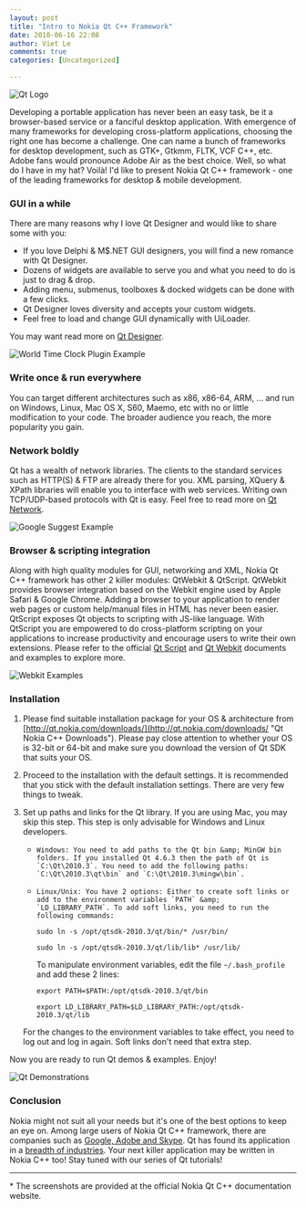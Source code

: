 ```yaml
---
layout: post
title: "Intro to Nokia Qt C++ Framework"
date: 2010-06-16 22:08
author: Viet Le
comments: true
categories: [Uncategorized]

---
```

![Qt Logo](/res/2010/06/qt_image_thumb.png "Qt Logo")

Developing a portable application has never been an easy task, be it a browser-based service or a fanciful desktop application. With emergence of many frameworks for developing cross-platform applications, choosing the right one has become a challenge. One can name a bunch of frameworks for desktop development, such as GTK+, Gtkmm, FLTK, VCF C++, etc. Adobe fans would pronounce Adobe Air as the best choice. Well, so what do I have in my hat? Voilà! I'd like to present Nokia Qt C++ framework - one of the leading frameworks for desktop &amp; mobile development.

### GUI in a while

There are many reasons why I love Qt Designer and would like to share some with you:

* If you love Delphi &amp; M$.NET GUI designers, you will find a new romance with Qt Designer.
* Dozens of widgets are available to serve you and what you need to do is just to drag &amp; drop.
* Adding menu, submenus, toolboxes &amp; docked widgets can be done with a few clicks.
* Qt Designer loves diversity and accepts your custom widgets.
* Feel free to load and change GUI dynamically with UiLoader.

You may want read more on [Qt Designer][].

![World Time Clock Plugin Example](/res/2010/06/worldtimeclockplugin-example.png "World Time Clock Plugin Example")

### Write once &amp; run everywhere

You can target different architectures such as x86, x86-64, ARM, ... and run on Windows, Linux, Mac OS X, S60, Maemo, etc with no or little modification to your code. The broader audience you reach, the more popularity you gain.

### Network boldly

Qt has a wealth of network libraries. The clients to the standard services such as HTTP(S) &amp; FTP are already there for you. XML parsing, XQuery &amp; XPath libraries will enable you to interface with web services. Writing own TCP/UDP-based protocols with Qt is easy. Feel free to read more on [Qt Network][].

![Google Suggest Example](/res/2010/06/googlesuggest-example.png "Google Suggest Example")

### Browser &amp; scripting integration

Along with high quality modules for GUI, networking and XML, Nokia Qt C++ framework has other 2 killer modules: QtWebkit &amp; QtScript. QtWebkit provides browser integration based on the Webkit engine used by Apple Safari &amp; Google Chrome. Adding a browser to your application to render web pages or custom help/manual files in HTML has never been easier. QtScript exposes Qt objects to scripting with JS-like language. With QtScript you are empowered to do cross-platform scripting on your applications to increase productivity and encourage users to write their own extensions. Please refer to the official [Qt Script][] and [Qt Webkit][] documents and examples to explore more.

![Webkit Examples](/res/2010/06/webkit-examples.png "Webkit Examples")

### Installation

1. Please find suitable installation package for your OS &amp; architecture from [http://qt.nokia.com/downloads/](http://qt.nokia.com/downloads/ "Qt Nokia C++ Downloads"). Please pay close attention to whether your OS is 32-bit or 64-bit and make sure you download the version of Qt SDK that suits your OS.

2. Proceed to the installation with the default settings. It is recommended that you stick with the default installation settings. There are very few things to tweak.

3. Set up paths and links for the Qt library. If you are using Mac, you may skip this step. This step is only advisable for Windows and Linux developers.

    *     Windows: You need to add paths to the Qt bin &amp; MinGW bin folders. If you installed Qt 4.6.3 then the path of Qt is `C:\Qt\2010.3`. You need to add the following paths: `C:\Qt\2010.3\qt\bin` and `C:\Qt\2010.3\mingw\bin`.

    *     Linux/Unix: You have 2 options: Either to create soft links or add to the environment variables `PATH` &amp; `LD_LIBRARY_PATH`. To add soft links, you need to run the following commands:

        `sudo ln -s /opt/qtsdk-2010.3/qt/bin/* /usr/bin/`

        `sudo ln -s /opt/qtsdk-2010.3/qt/lib/lib* /usr/lib/`

        To manipulate environment variables, edit the file `~/.bash_profile` and add these 2 lines:

        `export PATH=$PATH:/opt/qtsdk-2010.3/qt/bin`

        `export LD_LIBRARY_PATH=$LD_LIBRARY_PATH:/opt/qtsdk-2010.3/qt/lib`

    For the changes to the environment variables to take effect, you need to log out and log in again. Soft links don't need that extra step.

Now you are ready to run Qt demos &amp; examples. Enjoy!

![Qt Demonstrations](/res/2010/06/qtdemo.png "Qt Demonstrations")

### Conclusion

Nokia might not suit all your needs but it's one of the best options to keep an eye on. Among large users of Nokia Qt C++ framework, there are companies such as [Google, Adobe and Skype](http://qt.nokia.com/qt-in-use/target/desktop/ "[Google, Adobe and Skype"). Qt has found its application in a [breadth of industries](http://qt.nokia.com/qt-in-use/). Your next killer application may be written in Nokia C++ too! Stay tuned with our series of Qt tutorials!

***

\* The screenshots are provided at the official Nokia Qt C++ documentation website.

[Qt Nokia C++ Downloads]: http://qt.nokia.com/downloads/ "Qt Nokia C++ Downloads"

[Qt Designer]: http://doc.qt.nokia.com/4.6/examples-designer.html "Qt Designer Examples"

[Qt Network]: http://doc.qt.nokia.com/4.6/examples-network.html "QtNetwork Examples"

[Qt Script]: http://doc.qt.nokia.com/4.6/examples-script.html "QtScript Examples"

[Qt Webkit]: http://doc.qt.nokia.com/4.6/examples-webkit.html "QtWebkit Examples"
